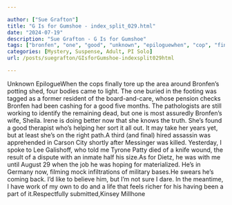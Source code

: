 ```yaml
---

author: ["Sue Grafton"]
title: "G Is for Gumshoe - index_split_029.html"
date: "2024-07-19"
description: "Sue Grafton - G Is for Gumshoe"
tags: ["bronfen", "one", "good", "unknown", "epiloguewhen", "cop", "finally", "tore", "area", "around", "potting", "shed", "four", "body", "came", "light", "buried", "footing", "tagged", "former", "resident", "whose", "pension", "check", "cashing"]
categories: [Mystery, Suspense, Adult, PI Solo]
url: /posts/suegrafton/GIsforGumshoe-indexsplit029html

---
```



Unknown
EpilogueWhen the cops finally tore up the area around Bronfen’s potting shed, four bodies came to light. The one buried in the footing was tagged as a former resident of the board-and-care, whose pension checks Bronfen had been cashing for a good five months. The pathologists are still working to identify the remaining dead, but one is most assuredly Bronfen’s wife, Sheila. Irene is doing better now that she knows the truth. She’s found a good therapist who’s helping her sort it all out. It may take her years yet, but at least she’s on the right path.A third (and final) hired assassin was apprehended in Carson City shortly after Messinger was killed. Yesterday, I spoke to Lee Galishoff, who told me Tyrone Patty died of a knife wound, the result of a dispute with an inmate half his size.As for Dietz, he was with me until August 29 when the job he was hoping for materialized. He’s in Germany now, filming mock infiltrations of military bases.He swears he’s coming back. I’d like to believe him, but I’m not sure I dare. In the meantime, I have work of my own to do and a life that feels richer for his having been a part of it.Respectfully submitted,Kinsey Millhone
